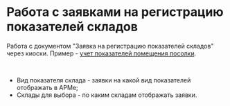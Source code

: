 **Работа с заявками на регистрацию показателей складов**
========================================================

Работа с документом "Заявка на регистрацию показателей складов" через
киоски. Пример - [учет показателей помещения посолки](../../../../SemiHardCheese/SaltingAndGoToMaturation/ParametresInSolicitor/AccountingFactValuesInKiosk/AccountingFactValuesInKiosk.md).

 

-   Вид показателя склада - заявки на какой вид показателей отображать в
    АРМе;
-   Склады для выбора - по каким складам отображать заявки.

